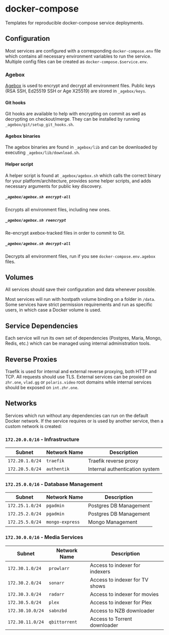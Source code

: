 # docker-compose

Templates for reproducible docker-compose service deployments.

## Configuration

Most services are configured with a corresponding `docker-compose.env` file which contains all necessary environment variables to run the service. Multiple config files can be created as `docker-compose.$service.env`.

### Agebox

[Agebox](https://github.com/slok/agebox) is used to encrypt and decrypt all environment files. Public keys (RSA SSH, Ed25519 SSH or Age X25519) are stored in `_agebox/keys`. 

#### Git hooks

Git hooks are available to help with encrypting on commit as well as decrypting on checkout/merge. They can be installed by running `_agebox/git/setup_git_hooks.sh`.

#### Agebox binaries

The agebox binaries are found in `_agebox/lib` and can be downloaded by executing `_agebox/lib/download.sh`.

#### Helper script

A helper script is found at `_agebox/agebox.sh` which calls the correct binary for your platform/architecture, provides some helper scripts, and adds necessary arguments for public key discovery.

##### `_agebox/agebox.sh encrypt-all`

Encrypts all environment files, including new ones. 

##### `_agebox/agebox.sh reencrypt`

Re-encrypt axebox-tracked files in order to commit to Git.

##### `_agebox/agebox.sh decrypt-all`

Decrypts all environment files, run if you see `docker-compose.env.agebox` files.

## Volumes

All services should save their configuration and data whenever possible.

Most services will run with hostpath volume binding on a folder in `/data`. Some services have strict permission requirements and run as specific users, in which case a Docker volume is used.

## Service Dependencies

Each service will run its own set of dependencies (Postgres, Maria, Mongo, Redis, etc.) which can be managed using internal administration tools.

## Reverse Proxies

Traefik is used for internal and external reverse proxying, both HTTP and TCP. All requests should use TLS. External services can be proxied on `zhr.one`, `vlad.gg` or `polaris.video` root domains while internal services should be exposed on `int.zhr.one`.

## Networks

Services which run without any dependencies can run on the default Docker network. If the service requires or is used by another service, then a custom network is created:

### `172.20.0.0/16` - Infrastructure

| Subnet          | Network Name    | Description                    |
| --------------- | --------------- | ------------------------------ |
| `172.20.1.0/24` | `traefik`       | Traefik reverse proxy          |
| `172.20.5.0/24` | `authentik`     | Internal authentication system |

### `172.25.0.0/16` - Database Management

| Subnet          | Network Name    | Description            |
| --------------- | --------------- | ---------------------- |
| `172.25.1.0/24` | `pgadmin`       | Postgres DB Management |
| `172.25.2.0/24` | `pgadmin`       | Postgres DB Management |
| `172.25.5.0/24` | `mongo-express` | Mongo Management       |


### `172.30.0.0/16` - Media Services

| Subnet           | Network Name    | Description                    |
| ---------------- | --------------- | ------------------------------ |
| `172.30.1.0/24`  | `prowlarr`      | Access to indexer for indexers |
| `172.30.2.0/24`  | `sonarr`        | Access to indexer for TV shows |
| `172.30.3.0/24`  | `radarr`        | Access to indexer for movies   |
| `172.30.5.0/24`  | `plex`          | Access to indexer for Plex     |
| `172.30.10.0/24` | `sabnzbd`       | Access to NZB downloader       |
| `172.30.11.0/24` | `qbittorrent`   | Access to Torrent downloader   |
